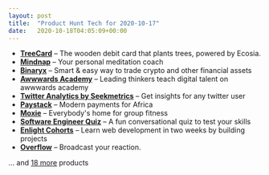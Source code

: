 ```yaml
---
layout: post
title:  "Product Hunt Tech for 2020-10-17"
date:   2020-10-18T04:05:09+00:00
---
```


* **[TreeCard](https://www.producthunt.com/posts/treecard?utm_campaign=producthunt-api&utm_medium=api-v2&utm_source=Application%3A+Daily+Digest+RSS+v2+%28ID%3A+29748%29)** – The wooden debit card that plants trees, powered by Ecosia.
* **[Mindnap](https://www.producthunt.com/posts/mindnap?utm_campaign=producthunt-api&utm_medium=api-v2&utm_source=Application%3A+Daily+Digest+RSS+v2+%28ID%3A+29748%29)** – Your personal meditation coach
* **[Binaryx](https://www.producthunt.com/posts/binaryx?utm_campaign=producthunt-api&utm_medium=api-v2&utm_source=Application%3A+Daily+Digest+RSS+v2+%28ID%3A+29748%29)** – Smart & easy way to trade crypto and other financial assets
* **[Awwwards Academy](https://www.producthunt.com/posts/awwwards-academy?utm_campaign=producthunt-api&utm_medium=api-v2&utm_source=Application%3A+Daily+Digest+RSS+v2+%28ID%3A+29748%29)** – Leading thinkers teach digital talent on awwwards academy
* **[Twitter Analytics by Seekmetrics](https://www.producthunt.com/posts/twitter-analytics-by-seekmetrics?utm_campaign=producthunt-api&utm_medium=api-v2&utm_source=Application%3A+Daily+Digest+RSS+v2+%28ID%3A+29748%29)** – Get insights for any twitter user
* **[Paystack](https://www.producthunt.com/posts/paystack-2?utm_campaign=producthunt-api&utm_medium=api-v2&utm_source=Application%3A+Daily+Digest+RSS+v2+%28ID%3A+29748%29)** – Modern payments for Africa
* **[Moxie](https://www.producthunt.com/posts/moxie-2?utm_campaign=producthunt-api&utm_medium=api-v2&utm_source=Application%3A+Daily+Digest+RSS+v2+%28ID%3A+29748%29)** – Everybody's home for group fitness
* **[Software Engineer Quiz](https://www.producthunt.com/posts/software-engineer-quiz?utm_campaign=producthunt-api&utm_medium=api-v2&utm_source=Application%3A+Daily+Digest+RSS+v2+%28ID%3A+29748%29)** – A fun conversational quiz to test your skills
* **[Enlight Cohorts](https://www.producthunt.com/posts/enlight-cohorts?utm_campaign=producthunt-api&utm_medium=api-v2&utm_source=Application%3A+Daily+Digest+RSS+v2+%28ID%3A+29748%29)** – Learn web development in two weeks by building projects
* **[Overflow](https://www.producthunt.com/posts/overflow-3?utm_campaign=producthunt-api&utm_medium=api-v2&utm_source=Application%3A+Daily+Digest+RSS+v2+%28ID%3A+29748%29)** – Broadcast your reaction.

… and [18 more](https://www.producthunt.com/tech) products